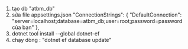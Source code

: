 1. tạo db "atbm_db"
2. sửa file appsettings.json
   "ConnectionStrings": {
   "DefaultConnection": "server=localhost;database=atbm_db;user=root;password=password của bạn"
   },
3. dotnet tool install --global dotnet-ef
4. chạy dòng : "dotnet ef database update"
